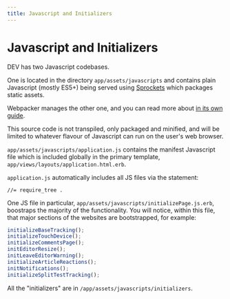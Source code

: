 ```yaml
---
title: Javascript and Initializers
---
```


# Javascript and Initializers

DEV has two Javascript codebases.

One is located in the directory `app/assets/javascripts` and contains plain
Javascript (mostly ES5+) being served using
[Sprockets](https://github.com/rails/sprockets-rails) which packages static
assets.

Webpacker manages the other one, and you can read more about [in its own
guide](/frontend/webpacker).

This source code is not transpiled, only packaged and minified, and will be
limited to whatever flavour of Javascript can run on the user's web browser.

`app/assets/javascripts/application.js` contains the manifest Javascript file
which is included globally in the primary template,
`app/views/layouts/application.html.erb`.

`application.js` automatically includes all JS files via the statement:

```erb
//= require_tree .
```

One JS file in particular, `app/assets/javascripts/initializePage.js.erb`,
boostraps the majority of the functionality. You will notice, within this file,
that major sections of the websites are bootstrapped, for example:

```javascript
initializeBaseTracking();
initializeTouchDevice();
initializeCommentsPage();
initEditorResize();
initLeaveEditorWarning();
initializeArticleReactions();
initNotifications();
initializeSplitTestTracking();
```

All the "initializers" are in `/app/assets/javascripts/initializers`.
